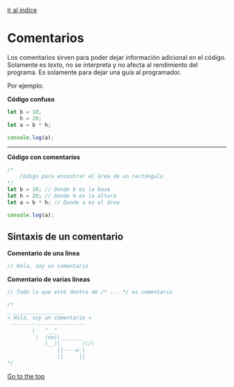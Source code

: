 [Ir al índice](indice.md)

# Comentarios

Los comentarios sirven para poder dejar información adicional en el código. Solamente es _texto_, no se interpreta y no afecta al rendimiento del programa. Es solamente para dejar una guía al programador.

Por ejemplo:

**Código confuso**

```javascript
let b = 10,
	h = 20;
let a = b * h;

console.log(a);
```

---

**Código con comentarios**

```javascript
/*
    Código para encontrar el área de un rectángulo
*/
let b = 10; // Donde b es la base
let h = 20; // Donde h es la altura
let a = b * h; // Donde a es el área

console.log(a);
```

## Sintaxis de un comentario

**Comentario de una linea**

```javascript
// Hola, soy un comentario
```

**Comentario de varias lineas**

```javascript
// Todo lo que esté dentro de /* ... */ es comentario

/*
__________________
< Hola, soy un comentario >
 ------------------------
        \   ^__^
         \  (oo)\_______
            (__)\       )\/\
                ||----w |
                ||     ||
*/
```

[Go to the top](#comentarios)
